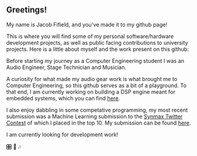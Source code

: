 ## Greetings!  
My name is Jacob Fifield, and you've made it to my github page!

This is where you will find some of my personal software/hardware development projects, as well as public facing contributions to university projects. Here is a little about myself and the work present on this github:

Before starting my journey as a Computer Engineering student I was an Audio Engineer, Stage Technician and Musician.   

A curiosity for what made my audio gear work is what brought me to Computer Engineering, so this github serves as a bit of a playground. To that end, I am currently working on building a DSP engine meant for embedded systems, which you can find [here](https://github.com/Fife/Fife-DSP).

I also enjoy dabbling in some competative programming, my most recent submission was a Machine Learning submission to the [Synmax Twitter Contest](https://synmax.com/home/synmax-twitter-contest/) of which I placed in the top 10. My submission can be found [here](https://github.com/Fife/Proteus-ShipTracker).

I am currently looking for development work! 

:control_knobs: :guitar: 🎶
